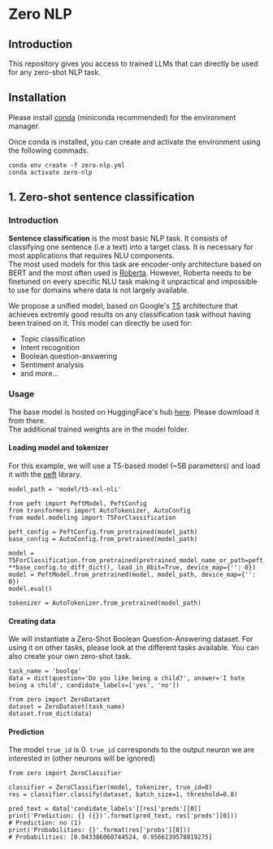 # Zero NLP

## Introduction
This repository gives you access to trained LLMs that can directly be used for any zero-shot NLP task.

## Installation
Please install [conda](https://conda.io/projects/conda/en/latest/user-guide/install/index.html) (miniconda recommended) for the environment manager.<br>

Once conda is installed, you can create and activate the environment using the following commads.

```
conda env create -f zero-nlp.yml
conda activate zero-nlp
```

## 1. Zero-shot sentence classification

### Introduction
**Sentence classification** is the most basic NLP task. It consists of classifying one sentence (i.e a text) into a target class. It is necessary for most applications that requires NLU components.<br>
The most used models for this task are encoder-only architecture based on BERT and the most often used is [Roberta](https://huggingface.co/docs/transformers/model_doc/roberta). However, Roberta needs to be finetuned on every specific NLU task making it unpractical and impossible to use for domains where data is not largely available.<br>

We propose a unified model, based on Google's [T5](https://github.com/google-research/text-to-text-transfer-transformer) architecture that achieves extremly good results on any classification task without having been trained on it. This model can directly be used for:
- Topic classification
- Intent recognition
- Boolean question-answering
- Sentiment analysis
- and more...

### Usage
The base model is hosted on HuggingFace's hub [here](https://huggingface.co/AntoineBlanot/flan-t5-xxl-classif-3way). Please dowmload it from there.<br>
The additional trained weights are in the model folder.

#### Loading model and tokenizer
For this example, we will use a T5-based model (~5B parameters) and load it with the [peft](https://github.com/huggingface/peft) library.
```
model_path = 'model/t5-xxl-nli'

from peft import PeftModel, PeftConfig
from transformers import AutoTokenizer, AutoConfig
from model.modeling import T5ForClassification

peft_config = PeftConfig.from_pretrained(model_path)
base_config = AutoConfig.from_pretrained(model_path)

model = T5ForClassification.from_pretrained(pretrained_model_name_or_path=peft_config.base_model_name_or_path, **base_config.to_diff_dict(), load_in_8bit=True, device_map={'': 0})
model = PeftModel.from_pretrained(model, model_path, device_map={'': 0})
model.eval()

tokenizer = AutoTokenizer.from_pretrained(model_path)
```

#### Creating data
We will instantiate a Zero-Shot Boolean Question-Answering dataset. For using it on other tasks, please look at the different tasks available. You can also create your own zero-shot task.
```
task_name = 'boolqa'
data = dict(question='Do you like being a child?', answer='I hate being a child', candidate_labels=['yes', 'no'])

from zero import ZeroDataset
dataset = ZeroDataset(task_name)
dataset.from_dict(data)
```

#### Prediction
The model `true_id` is 0. `true_id` corresponds to the output neuron we are interested in (other neurons will be ignored)
```
from zero import ZeroClassifier

classifier = ZeroClassifier(model, tokenizer, true_id=0)
res = classifier.classify(dataset, batch_size=1, threshold=0.8)

pred_text = data['candidate_labels'][res['preds'][0]]
print('Prediction: {} ({})'.format(pred_text, res['preds'][0]))
# Prediction: no (1)
print('Probabilities: {}'.format(res['probs'][0]))
# Probabilities: [0.043386060744524, 0.9566139578819275]
```
